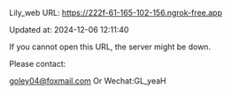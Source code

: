 Lily_web URL: https://222f-61-165-102-156.ngrok-free.app

Updated at: 2024-12-06 12:11:40

If you cannot open this URL, the server might be down.

Please contact: 

goley04@foxmail.com Or Wechat:GL_yeaH